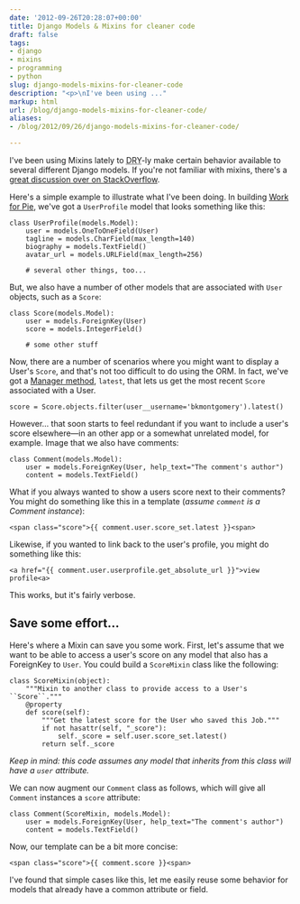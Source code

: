 ```yaml
---
date: '2012-09-26T20:28:07+00:00'
title: Django Models & Mixins for cleaner code
draft: false
tags:
- django
- mixins
- programming
- python
slug: django-models-mixins-for-cleaner-code
description: "<p>\nI've been using ..."
markup: html
url: /blog/django-models-mixins-for-cleaner-code/
aliases:
- /blog/2012/09/26/django-models-mixins-for-cleaner-code/

---
```


<p>
I've been using Mixins lately to <abbr title="Don't Repeat Yourself">DRY</abbr>-ly 
make certain behavior available to several different Django models. If you're not familiar
with mixins, there's a <a href="http://goo.gl/rN3Ye" _mce_href="http://goo.gl/rN3Ye">great discussion over on StackOverflow</a>.
</p>

<p>
Here's a simple example to illustrate what I've been doing. In building 
<a href="http://workforpie.com" _mce_href="http://workforpie.com" target="_blank">Work for Pie</a>, we've got a
<code>UserProfile</code> model that looks something like this:
</p>

<pre class="python"><code>class UserProfile(models.Model):
    user = models.OneToOneField(User)
    tagline = models.CharField(max_length=140)
    biography = models.TextField()
    avatar_url = models.URLField(max_length=256)

    # several other things, too...</code></pre>

<p>
But, we also have a number of other models that are associated with <code>User</code>
objects, such as a <code>Score</code>:
</p>

<pre class="python"><code>class Score(models.Model):
    user = models.ForeignKey(User) 
    score = models.IntegerField()

    # some other stuff</code></pre>

<p>
Now, there are a number of scenarios where you might want to display a User's
<code>Score</code>, and that's not too difficult to do using the ORM. In fact,
we've got a <a href="http://goo.gl/Jn1Bo" _mce_href="http://goo.gl/Jn1Bo">Manager method</a>, <code>latest</code>,
that lets us get the most recent <code>Score</code> associated with a User.
</p>

<pre class="python"><code>score = Score.objects.filter(user__username='bkmontgomery').latest()</code></pre>

<p>
However... that soon starts to feel redundant if you want to include a user's 
score elsewhere—in an other app or a somewhat unrelated model, for example.
Image that we also have comments:
</p>

<pre class="python"><code>class Comment(models.Model):
    user = models.ForeignKey(User, help_text="The comment's author") 
    content = models.TextField()</code></pre>

<p>
What if you always wanted to show a users score next to their comments? You
might do something like this in a template (<em>assume <code>comment</code>
is a Comment instance</em>):
</p>

<pre class="html"><code>&lt;span class="score"&gt;{{ comment.user.score_set.latest }}&lt;span&gt;</code></pre>

<p>
Likewise, if you wanted to link back to the user's profile, you might do
something like this:
</p>

<pre class="html"><code>&lt;a href="{{ comment.user.userprofile.get_absolute_url }}"&gt;view profile&lt;a&gt;</code></pre>

<p>This works, but it's fairly verbose.</p>

<h2>Save some effort...</h2>
<p>Here's where a Mixin can save you some work. First, let's assume that we 
want to be able to access a user's score on any model that also has a ForeignKey
to <code>User</code>. You could build a <code>ScoreMixin</code> class like the
following:</p>

<pre class="python"><code>class ScoreMixin(object):
    """Mixin to another class to provide access to a User's ``Score``."""
    @property
    def score(self):
        """Get the latest score for the User who saved this Job."""
        if not hasattr(self, "_score"):
            self._score = self.user.score_set.latest()
        return self._score</code></pre>

<p><em>Keep in mind: this code assumes any model that inherits from this class
will have a <code>user</code> attribute.</em></p>

<p>We can now augment our <code>Comment</code> class as follows, which will give
all <code>Comment</code> instances a <code>score</code> attribute:

</p><pre class="python"><code>class Comment(ScoreMixin, models.Model):
    user = models.ForeignKey(User, help_text="The comment's author") 
    content = models.TextField()</code></pre>

<p>Now, our template can be a bit more concise:</p>
<pre class="html"><code>&lt;span class="score"&gt;{{ comment.score }}&lt;span&gt;</code></pre>

<p>I've found that simple cases like this, let me easily reuse some behavior for models
that already have a common attribute or field.</p>